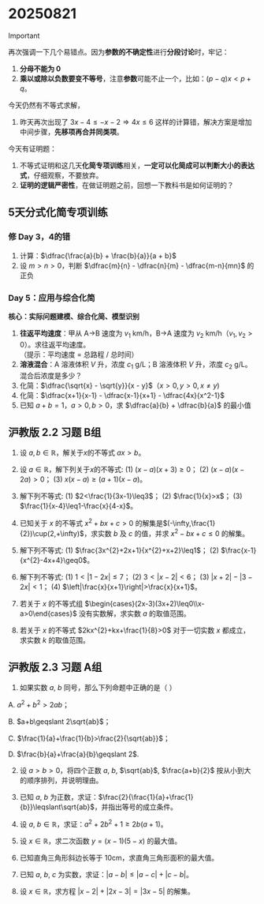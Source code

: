 # 20250821
> [!IMPORTANT]
>
> 再次强调一下几个易错点。因为**参数的不确定性**进行**分段讨论**时，牢记：
>
> 1. **分母不能为 0**
> 2. **乘以或除以负数要变不等号**，注意**参数**可能不止一个，比如：$(p-q)x<p+q$。
>
> 今天仍然有不等式求解，
>
> 1. 昨天再次出现了 $3x - 4 \leqslant -x - 2 \Rightarrow 4x \leqslant 6$ 这样的计算错，解决方案是增加中间步骤，**先移项再合并同类项**。
>
> 今天有证明题：
>
> 1. 不等式证明和这几天**化简专项训练**相关，**一定可以化简成可以判断大小的表达式**，仔细观察，不要放弃。
> 1. **证明的逻辑严密性**，在做证明题之前，回想一下教科书是如何证明的？

## 5天分式化简专项训练
### 修 Day 3，4的错
1. 计算：$\dfrac{\frac{a}{b} + \frac{b}{a}}{a + b}$  
2. 设 $m > n > 0$，判断 $\dfrac{m}{n} - \dfrac{n}{m} - \dfrac{m-n}{mn}$ 的正负 





### Day 5：应用与综合化简
**核心：实际问题建模、综合化简、模型识别**  
1. **往返平均速度**：甲从 A→B 速度为 $v_1$ km/h，B→A 速度为 $v_2$ km/h（$v_1,v_2 > 0$）。求往返平均速度。  
   （提示：平均速度 = 总路程 / 总时间）  
2. **溶液混合**：A 溶液体积 $V$ 升，浓度 $c_1$ g/L；B 溶液体积 $V$ 升，浓度 $c_2$ g/L。混合后浓度是多少？  
3. 化简：$\dfrac{\sqrt{x} - \sqrt{y}}{x - y}$（$x > 0, y > 0, x \neq y$)  
4. 化简：$\dfrac{x+1}{x-1} - \dfrac{x-1}{x+1} - \dfrac{4x}{x^2-1}$  
5. 已知 $a + b = 1$，$a > 0, b > 0$，求 $\dfrac{a}{b} + \dfrac{b}{a}$ 的最小值  








## 沪教版 2.2 习题   B组
1. 设 $a,b\in\mathbb{R}$，解关于$x$的不等式 $ax > b$。

















2. 设 $a\in\mathbb{R}$，解下列关于$x$的不等式:
(1) $(x-a)(x+3)\geq0$；
(2) $(x-a)(x-2a)>0$； 
(3) $x(x-a)\geq(a+1)(x-a)$。 
















4. 解下列不等式:
(1) $2<\frac{1}{3x-1}\leq3$； 
(2) $\frac{1}{x}>x$； 
(3) $\frac{1}{x-4}\leq1-\frac{x}{4-x}$。

















3. 已知关于 $x$ 的不等式 $x^{2}+bx+c>0$ 的解集是$(-\infty,\frac{1}{2})\cup(2,+\infty)$，求实数 $b$ 及 $c$ 的值，并求 $x^{2}-bx+c\leq0$ 的解集。















5. 解下列不等式:
(1) $\frac{3x^{2}+2x+1}{x^{2}+x+2}\leq1$； 
(2) $\frac{x-1}{x^{2}-4x+4}\geq0$。 















6. 解下列不等式:
(1) $1<|1-2x|\leq7$；
(2) $3<|x-2|<6$； 
(3) $|x+2|-|3-2x|<1$； 
(4) $\left|\frac{x}{x+1}\right|>\frac{x}{x+1}$。






















7. 若关于 $x$ 的不等式组 $\begin{cases}(2x-3)(3x+2)\leq0\\x-a>0\end{cases}$ 没有实数解，求实数 $a$ 的取值范围。















8. 若关于 $x$ 的不等式 $2kx^{2}+kx+\frac{1}{8}>0$ 对于一切实数 $x$ 都成立，求实数 $k$ 的取值范围。















## 沪教版 2.3 习题  A组

1. 如果实数 $a$, $b$ 同号，那么下列命题中正确的是（   ）

A. $a^{2}+b^{2}>2ab$；

B. $a+b\geqslant 2\sqrt{ab}$；

C. $\frac{1}{a}+\frac{1}{b}>\frac{2}{\sqrt{ab}}$；

D. $\frac{b}{a}+\frac{a}{b}\geqslant 2$.




2. 设 $a>b>0$，将四个正数 $a$, $b$, $\sqrt{ab}$, $\frac{a+b}{2}$ 按从小到大的顺序排列，并说明理由。
















3. 已知 $a$, $b$ 为正数，求证：$\frac{2}{\frac{1}{a}+\frac{1}{b}}\leqslant\sqrt{ab}$，并指出等号的成立条件。




















4. 设 $a$, $b\in\mathbb{R}$，求证：$a^{2}+2b^{2}+1\geqslant 2b(a+1)$。






















5. 设 $x\in\mathbb{R}$，求二次函数 $y=(x-1)(5-x)$ 的最大值。






















6. 已知直角三角形斜边长等于 10cm，求直角三角形面积的最大值。


















7. 已知 $a$, $b$, $c$ 为实数，求证：$|a-b|\leqslant|a-c|+|c-b|$。


















8. 设 $x\in\mathbb{R}$，求方程 $|x-2|+|2x-3|=|3x-5|$ 的解集。